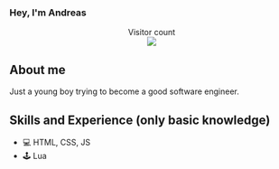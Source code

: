 ### Hey, I'm Andreas

<p align="center"> 
  Visitor count<br>
  <img src="https://profile-counter.glitch.me/sagar-viradiya/count.svg" />
</p>

## About me
Just a young boy trying to become a good software engineer.

## Skills and Experience (only basic knowledge)
* 💻 HTML, CSS, JS
* 🕹 Lua
